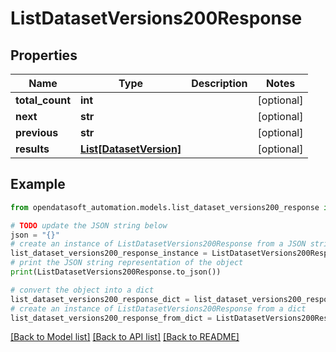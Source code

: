 # ListDatasetVersions200Response


## Properties

Name | Type | Description | Notes
------------ | ------------- | ------------- | -------------
**total_count** | **int** |  | [optional] 
**next** | **str** |  | [optional] 
**previous** | **str** |  | [optional] 
**results** | [**List[DatasetVersion]**](DatasetVersion.md) |  | [optional] 

## Example

```python
from opendatasoft_automation.models.list_dataset_versions200_response import ListDatasetVersions200Response

# TODO update the JSON string below
json = "{}"
# create an instance of ListDatasetVersions200Response from a JSON string
list_dataset_versions200_response_instance = ListDatasetVersions200Response.from_json(json)
# print the JSON string representation of the object
print(ListDatasetVersions200Response.to_json())

# convert the object into a dict
list_dataset_versions200_response_dict = list_dataset_versions200_response_instance.to_dict()
# create an instance of ListDatasetVersions200Response from a dict
list_dataset_versions200_response_from_dict = ListDatasetVersions200Response.from_dict(list_dataset_versions200_response_dict)
```
[[Back to Model list]](../README.md#documentation-for-models) [[Back to API list]](../README.md#documentation-for-api-endpoints) [[Back to README]](../README.md)


